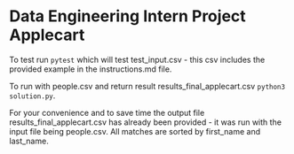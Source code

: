 # Data Engineering Intern Project Applecart

To test run `pytest` which will test test_input.csv - this csv includes the provided example in the instructions.md file.

To run with people.csv and return result results_final_applecart.csv `python3 solution.py`.

For your convenience and to save time the output file results_final_applecart.csv has already been provided - it was run with the input file being people.csv.
All matches are sorted by first_name and last_name.
